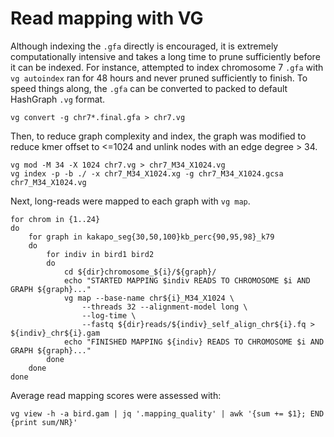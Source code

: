 # Read mapping with VG

Although indexing the `.gfa` directly is encouraged, it is extremely computationally intensive and takes a long time to prune sufficiently before it can be indexed. For instance, attempted to index chromosome 7 `.gfa` with `vg autoindex` ran for 48 hours and never pruned sufficiently to finish. To speed things along, the `.gfa` can be converted to packed to default HashGraph `.vg` format.  
```
vg convert -g chr7*.final.gfa > chr7.vg
```
Then, to reduce graph complexity and index, the graph was modified to reduce kmer offset to <=1024 and unlink nodes with an edge degree > 34.
```
vg mod -M 34 -X 1024 chr7.vg > chr7_M34_X1024.vg
vg index -p -b ./ -x chr7_M34_X1024.xg -g chr7_M34_X1024.gcsa chr7_M34_X1024.vg
```
Next, long-reads were mapped to each graph with `vg map`.
```
for chrom in {1..24}
do
    for graph in kakapo_seg{30,50,100}kb_perc{90,95,98}_k79
    do
        for indiv in bird1 bird2
        do
            cd ${dir}chromosome_${i}/${graph}/
            echo "STARTED MAPPING $indiv READS TO CHROMOSOME $i AND GRAPH ${graph}..."
            vg map --base-name chr${i}_M34_X1024 \
                --threads 32 --alignment-model long \
                --log-time \
                --fastq ${dir}reads/${indiv}_self_align_chr${i}.fq > ${indiv}_chr${i}.gam
            echo "FINISHED MAPPING ${indiv} READS TO CHROMOSOME $i AND GRAPH ${graph}..."
        done
    done
done
```

Average read mapping scores were assessed with:
```
vg view -h -a bird.gam | jq '.mapping_quality' | awk '{sum += $1}; END {print sum/NR}'
```